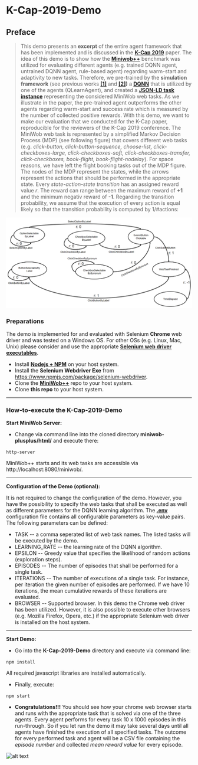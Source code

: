 # K-Cap-2019-Demo

## Preface
> This demo presents an **excerpt** of the entire agent framework that has been implemented and is discussed in the **[K-Cap 2019](https://dl.acm.org/doi/10.1145/3360901.3364417)** paper. The idea of this demo is to show how the **[Miniwob++](https://github.com/stanfordnlp/miniwob-plusplus)** benchmark was utilized for evaluating different agents (e.g. trained DQNN agent, untrained DQNN agent, rule-based agent) regarding warm-start and adaptivity to new tasks. Therefore, we pre-trained by the __simulation framework__ (see previous works **[[1]](http://few.vu.nl/~vbr240/semantics2018/Semantics_2018_paper_33.pdf)** and **[[2]](https://link.springer.com/chapter/10.1007/978-3-030-03667-6_16))** a **[DQNN](https://raw.githubusercontent.com/nmerkle/K-Cap-2019-Demo/master/MiniWobTask.json)** that is utilized by one of the agents (QLearnAgent), and created a **[JSON-LD task instance](https://raw.githubusercontent.com/nmerkle/K-Cap-2019-Demo/master/task.json)** representing the considered MiniWob web tasks. As we illustrate in the paper, the pre-trained agent outperforms the other agents regarding warm-start and success rate which is measured by the number of collected positive rewards. With this demo, we want to make our evaluation that we conducted for the K-Cap paper, reproducible for the reviewers of the K-Cap 2019 conference. 
The MiniWob web task is represented by a simplified Markov Decision Process (MDP) (see following figure) that covers different web tasks (e.g. *click-button, click-button-sequence, choose-list, click-checkboxes-large, click-checkboxes-soft, click-checkboxes-transfer, click-checkboxes, book-flight, book-flight-nodelay*). For space reasons, we have left the flight booking tasks out of the MDP figure. The nodes of the MDP represent the states, while the arrows represent the actions that should be performed in the appropriate state. Every *state-action-state transition* has an assigned reward value *r*. The reward can range between the maximum reward of **+1** and the minimum negativ reward of **-1**. Regarding the transition probability, we assume that the execution of every action is equal likely so that the transition probability is computed by 1/#actions:

![alt text](https://github.com/nmerkle/K-Cap-2019-Demo/blob/master/MDP.png "Simplified MDP for the considered web tasks")

### Preparations
The demo is implemented for and evaluated with Selenium <b>Chrome</b> web driver and was tested on a Windows OS. For other OSs (e.g. Linux, Mac, Unix) please consider and use the appropriate **[Selenium web driver executables](https://www.npmjs.com/package/selenium-webdriver)**.

* Install **[Nodejs + NPM](https://nodejs.org/en/download/)** on your host system.
* Install the **Selenium Webdriver Exe** from https://www.npmjs.com/package/selenium-webdriver. 
* Clone the **[MiniWob++](https://github.com/stanfordnlp/miniwob-plusplus)** repo to your host system.
* Clone **this repo** to your host system.

---

### How-to-execute the K-Cap-2019-Demo

__Start MiniWob Server:__ 
* Change  via command line into the cloned directory **miniwob-plusplus/html/** and execute there:
``` console
http-server
```
MiniWob++ starts and its web tasks are accessible via http://localhost:8080/miniwob/.

---

__Configuration of the Demo (optional):__

It is not required to change the configuration of the demo. However, you have the possibility to specify the web tasks that shall be executed as well as different parameters for the DQNN learning algorithm. The **[.env](https://github.com/nmerkle/K-Cap-2019-Demo/blob/master/.env)** configuration file contains all configurable parameters as key-value pairs. The following parameters can be defined:
* TASK -- a comma seperated list of web task names. The listed tasks will be executed by the demo.
* LEARNING_RATE -- the learning rate of the DQNN algorithm.
* EPSILON -- Greedy value that specifies the likelihood of random actions (exploration steps).
* EPISODES -- The number of episodes that shall be performed for a single task.
* ITERATIONS -- The number of executions of a single task. For instance, per iteration the given number of episodes are performed. If we have 10 iterations, the mean cumulative rewards of these iterations are evaluated. 
* BROWSER -- Supported browser. In this demo the Chrome web driver has been utilized. However, it is also possible to execute other browsers (e.g. Mozilla Firefox, Opera, etc.) if the appropriate Selenium web driver is installed on the host system.

---

__Start Demo:__ 
* Go into the **K-Cap-2019-Demo** directory and execute via command line: 
``` console
npm install
```
All required javascript libraries are installed automatically.

* Finally, execute:
``` console
npm start 
```
* **Congratulations!!!** You should see how your chrome web browser starts and runs with the appropriate task that is solved via one of the three agents. Every agent performs for every task 10 x 1000 episodes in this run-through. So if you let run the demo it may take several days until all agents have finished the execution of all specified tasks. The outcome for every performed task and agent will be a CSV file containing the *episode number* and collected *mean reward value* for every episode.

![alt text](https://github.com/nmerkle/K-Cap2019_Demo/blob/master/screenshot.png "MiniWob++ Task execution")

